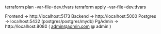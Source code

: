 terraform plan -var-file=dev.tfvars
terraform apply -var-file=dev.tfvars

Frontend → http://localhost:5173
Backend → http://localhost:5000
Postgres → localhost:5432 (postgres/postgres/mydb)
PgAdmin → http://localhost:8080 ( admin@admin.com @ admin )
